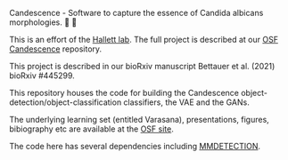 Candescence - Software to capture the essence of Candida albicans morphologies. :microscope: :crystal_ball:



This is an effort of the [Hallett lab](https://mikehallett.science). The full project is described at our [OSF Candescence](https://osf.io/qdxbp/) repository.

This project is described in our bioRxiv manuscript Bettauer et al. (2021) bioRxiv #445299.

This repository houses the code for building the Candescence object-detection/object-classification classifiers, the VAE and the GANs. 

The underlying learning set (entitled Varasana), presentations, figures, bibiography etc are available at the [OSF site](https://osf.io/qdxbp/).

The code here has several dependencies including [MMDETECTION](https://mmdetection.readthedocs.io/en/latest/).

